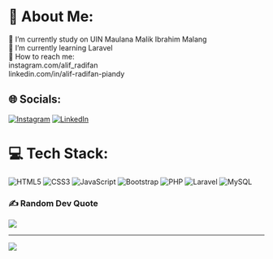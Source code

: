 # 💫 About Me:
🔭 I’m currently study on UIN Maulana Malik Ibrahim Malang<br>🌱 I’m currently learning Laravel<br>💬 How to reach me:<br>instagram.com/alif_radifan<br>linkedin.com/in/alif-radifan-piandy 


## 🌐 Socials:
[![Instagram](https://img.shields.io/badge/Instagram-%23E4405F.svg?logo=Instagram&logoColor=white)](https://instagram.com/alif_radifan) [![LinkedIn](https://img.shields.io/badge/LinkedIn-%230077B5.svg?logo=linkedin&logoColor=white)](https://linkedin.com/in/alif-radifan-piandy) 

# 💻 Tech Stack:
![HTML5](https://img.shields.io/badge/html5-%23E34F26.svg?style=flat-square&logo=html5&logoColor=white) ![CSS3](https://img.shields.io/badge/CSS3-1572B6?style=flat-square&logo=css3&logoColor=white) ![JavaScript](https://img.shields.io/badge/JavaScript-323330?style=flat-square&logo=javascript&logoColor=F7DF1E) ![Bootstrap](https://img.shields.io/badge/bootstrap-%23563D7C.svg?style=flat-square&logo=bootstrap&logoColor=white) ![PHP](https://img.shields.io/badge/php-%23777BB4.svg?style=flat-square&logo=php&logoColor=white) ![Laravel](https://img.shields.io/badge/Laravel-FF2D20?style=flat-square&logo=laravel&logoColor=white) ![MySQL](https://img.shields.io/badge/mysql-%2300f.svg?style=flat-square&logo=mysql&logoColor=white)

### ✍️ Random Dev Quote
![](https://quotes-github-readme.vercel.app/api?type=horizontal&theme=dark)

---
[![](https://visitcount.itsvg.in/api?id=mpratama17&icon=0&color=1)](https://visitcount.itsvg.in)

<!-- Proudly created with GPRM ( https://gprm.itsvg.in ) -->
